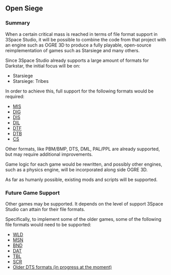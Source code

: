 ## Open Siege

### Summary
When a certain critical mass is reached in terms of file format support in 3Space Studio, it will be possible to combine the code from that project with an engine such as OGRE 3D to produce a fully playable, open-source reimplementation of games such as Starsiege and many others.

Since 3Space Studio already supports a large amount of formats for Darkstar, the initial focus will be on:
* Starsiege
* Starsiege: Tribes

In order to achieve this, full support for the following formats would be required:
* [MIS](https://github.com/open-siege/open-siege/wiki/MIS)
* [DIG](https://github.com/open-siege/open-siege/wiki/DIG)
* [DIS](https://github.com/open-siege/open-siege/wiki/DIS)
* [DIL](https://github.com/open-siege/open-siege/wiki/DIL)
* [DTF](https://github.com/open-siege/open-siege/wiki/DTF)
* [DTB](https://github.com/open-siege/open-siege/wiki/DTB)
* [CS](https://github.com/open-siege/open-siege/wiki/CS)

Other formats, like PBM/BMP, DTS, DML, PAL/PPL are already supported, but may require additional improvements.

Game logic for each game would be rewritten, and possibly other engines, such as a physics engine, will be incorporated along side OGRE 3D.

As far as humanly possible, existing mods and scripts will be supported.

### Future Game Support
Other games may be supported. It depends on the level of support 3Space Studio can attain for their file formats.

Specifically, to implement some of the older games, some of the following file formats would need to be supported:
* [WLD](https://github.com/open-siege/open-siege/wiki/WLD)
* [MSN](https://github.com/open-siege/open-siege/wiki/MSN)
* [BND](https://github.com/open-siege/open-siege/wiki/BND)
* [DAT](https://github.com/open-siege/open-siege/wiki/DAT)
* [TBL](https://github.com/open-siege/open-siege/wiki/TBL)
* [SCR](https://github.com/open-siege/open-siege/wiki/SCR)
* [Older DTS formats (in progress at the moment)](https://github.com/open-siege/open-siege/wiki/DTS)

